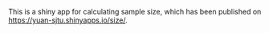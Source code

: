 This is a shiny app for calculating sample size, which has been published on https://yuan-sjtu.shinyapps.io/size/.
